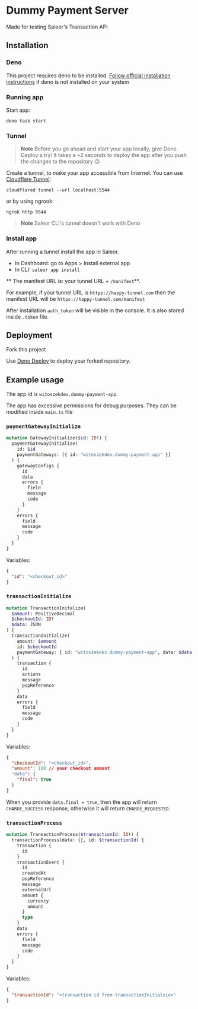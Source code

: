 # Dummy Payment Server

Made for testing Saleor's Transaction API

## Installation

### Deno

This project requires deno to be installed. [Follow official installation instructions](https://deno.land/manual@v1.36.0/getting_started/installation) if deno is not installed on your system

### Running app

Start app:

```
deno task start
```

### Tunnel

> **Note**
> Before you go ahead and start your app locally, give Deno Deploy a try! It takes a ~2 seconds to deploy the app after you push the changes to the repository 😉

Create a tunnel, to make your app accessible from Internet. You can use [Cloudflare Tunnel](https://developers.cloudflare.com/cloudflare-one/connections/connect-networks/install-and-setup/tunnel-guide/local/):

```
cloudflared tunnel --url localhost:5544
```

or by using ngrook:

```
ngrok http 5544
```

> **Note**
> Saleor CLI's tunnel doesn't work with Deno

### Install app

After running a tunnel install the app in Saleor.

- In Dashboard: go to Apps > Install external app
- In CLI: `saleor app install`

** The manifest URL is: your tunnel URL + `/manifest`**.

For example, if your tunnel URL is `https://happy-tunnel.com` then the manifest URL will be `https://happy-tunnel.com/manifest`

After installation `auth_token` will be visible in the console. It is also stored inside `.token` file.

## Deployment

Fork this project

Use [Deno Deploy](https://dash.deno.com/projects) to deploy your forked repository.

## Example usage

The app id is `witoszekdev.dummy-payment-app`.

The app has excessive permissions for debug purposes. They can be modified inside `main.ts` file

### `paymentGatewayInitialize`

```graphql
mutation GatewayInitialize($id: ID!) {
  paymentGatewayInitialize(
    id: $id
    paymentGateways: [{ id: "witoszekdev.dummy-payment-app" }]
  ) {
    gatewayConfigs {
      id
      data
      errors {
        field
        message
        code
      }
    }
    errors {
      field
      message
      code
    }
  }
}
```

Variables:

```json
{
  "id": "<checkout_id>"
}
```

### `transactionInitialize`

```graphql
mutation TransactionInitalize(
  $amount: PositiveDecimal
  $checkoutId: ID!
  $data: JSON
) {
  transactionInitialize(
    amount: $amount
    id: $checkoutId
    paymentGateway: { id: "witoszekdev.dummy-payment-app", data: $data }
  ) {
    transaction {
      id
      actions
      message
      pspReference
    }
    data
    errors {
      field
      message
      code
    }
  }
}
```

Variables:

```json
{
  "checkoutId": "<checkout_id>",
  "amount": 100 // your checkout amount
  "data": {
    "final": true
  }
}
```

When you provide `data.final = true`, then the app will return `CHARGE_SUCCESS` response, otherwise it will return `CHARGE_REQUESTED`.

### `transactionProcess`

```graphql
mutation TransactionProcess($transactionId: ID!) {
  transactionProcess(data: {}, id: $transactionId) {
    transaction {
      id
    }
    transactionEvent {
      id
      createdAt
      pspReference
      message
      externalUrl
      amount {
        currency
        amount
      }
      type
    }
    data
    errors {
      field
      message
      code
    }
  }
}
```

Variables:

```json
{
  "transactionId": "<transaction id from transactionInitialzie>"
}
```
